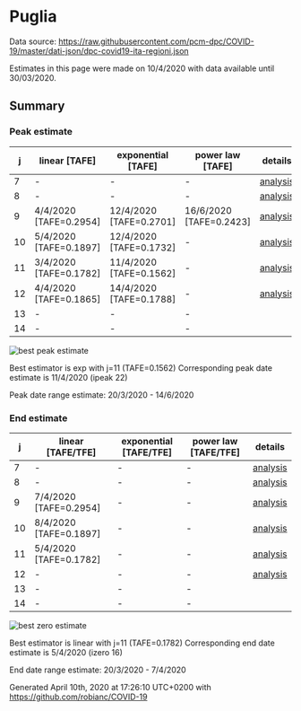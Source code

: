 # Puglia


Data source: https://raw.githubusercontent.com/pcm-dpc/COVID-19/master/dati-json/dpc-covid19-ita-regioni.json

Estimates in this page were made on 10/4/2020 with data available until 30/03/2020.


## Summary 

### Peak estimate 
|j|linear [TAFE]|exponential [TAFE]|power law [TAFE]|details|
|---|----|-----------|---------|-------|
|7|-|-|-|[analysis](COVID-19_puglia_j7_2020-03-30.md)|
|8|-|-|-|[analysis](COVID-19_puglia_j8_2020-03-30.md)|
|9|4/4/2020 [TAFE=0.2954]|12/4/2020 [TAFE=0.2701]|16/6/2020 [TAFE=0.2423]|[analysis](COVID-19_puglia_j9_2020-03-30.md)|
|10|5/4/2020 [TAFE=0.1897]|12/4/2020 [TAFE=0.1732]|-|[analysis](COVID-19_puglia_j10_2020-03-30.md)|
|11|3/4/2020 [TAFE=0.1782]|11/4/2020 [TAFE=0.1562]|-|[analysis](COVID-19_puglia_j11_2020-03-30.md)|
|12|4/4/2020 [TAFE=0.1865]|14/4/2020 [TAFE=0.1788]|-|[analysis](COVID-19_puglia_j12_2020-03-30.md)|
|13|-|-|-||
|14|-|-|-||

![best peak estimate](COVID-19_puglia_j11_2020-03-30.png)

Best estimator is exp with j=11 (TAFE=0.1562)
Corresponding peak date estimate is 11/4/2020 (ipeak 22)


Peak date range estimate: 20/3/2020 - 14/6/2020

### End estimate 
|j|linear [TAFE/TFE]|exponential [TAFE/TFE]|power law [TAFE/TFE]|details|
|---|----|-----------|---------|-------|
|7|-|-|-|[analysis](COVID-19_puglia_j7_2020-03-30.md)|
|8|-|-|-|[analysis](COVID-19_puglia_j8_2020-03-30.md)|
|9|7/4/2020 [TAFE=0.2954]|-|-|[analysis](COVID-19_puglia_j9_2020-03-30.md)|
|10|8/4/2020 [TAFE=0.1897]|-|-|[analysis](COVID-19_puglia_j10_2020-03-30.md)|
|11|5/4/2020 [TAFE=0.1782]|-|-|[analysis](COVID-19_puglia_j11_2020-03-30.md)|
|12|-|-|-|[analysis](COVID-19_puglia_j12_2020-03-30.md)|
|13|-|-|-||
|14|-|-|-||

![best zero estimate](COVID-19_puglia_j11_2020-03-30.png)

Best estimator is linear with j=11 (TAFE=0.1782)
Corresponding end date estimate is 5/4/2020 (izero 16)


End date range estimate: 20/3/2020 - 7/4/2020

Generated April 10th, 2020 at 17:26:10 UTC+0200 with https://github.com/robianc/COVID-19
